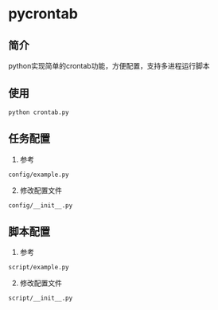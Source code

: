 # pycrontab

## 简介
python实现简单的crontab功能，方便配置，支持多进程运行脚本

## 使用
```
python crontab.py
```

## 任务配置
1. 参考
```
config/example.py
```
2. 修改配置文件
```
config/__init__.py
```

## 脚本配置
1. 参考
```
script/example.py
```
2. 修改配置文件
```
script/__init__.py
```